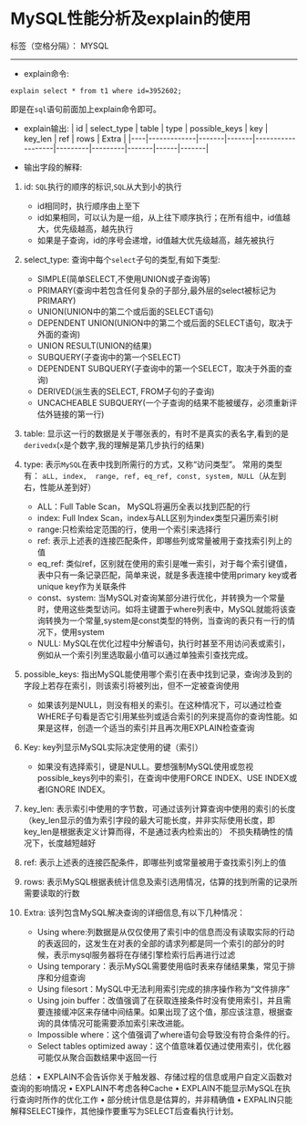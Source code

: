 ﻿# MySQL性能分析及explain的使用

标签（空格分隔）：  MYSQL

---

- explain命令:
```
explain select * from t1 where id=3952602;
```
即是在`sql`语句前面加上explain命令即可。

- explain输出:
| id | select_type | table | type  | possible_keys     | key     | key_len | ref   | rows | Extra |
|----|-------------|-------|-------|-------------------|---------|---------|-------|------|-------|


- 输出字段的解释:
1. id:
    `SQL`执行的顺序的标识,`SQL`从大到小的执行
    - id相同时，执行顺序由上至下
    - id如果相同，可以认为是一组，从上往下顺序执行；在所有组中，id值越大，优先级越高，越先执行
    - 如果是子查询，id的序号会递增，id值越大优先级越高，越先被执行

2. select_type:
    查询中每个`select`子句的类型,有如下类型:
    -  SIMPLE(简单SELECT,不使用UNION或子查询等)
    -   PRIMARY(查询中若包含任何复杂的子部分,最外层的select被标记为PRIMARY)
    -   UNION(UNION中的第二个或后面的SELECT语句)
    -   DEPENDENT UNION(UNION中的第二个或后面的SELECT语句，取决于外面的查询)
    -   UNION RESULT(UNION的结果)
    -   SUBQUERY(子查询中的第一个SELECT)
    -   DEPENDENT SUBQUERY(子查询中的第一个SELECT，取决于外面的查询)
    -   DERIVED(派生表的SELECT, FROM子句的子查询)
    -   UNCACHEABLE SUBQUERY(一个子查询的结果不能被缓存，必须重新评估外链接的第一行)

3. table:
    显示这一行的数据是关于哪张表的，有时不是真实的表名字,看到的是`derivedx`(`x`是个数字,我的理解是第几步执行的结果)

4. type:
    表示`MySQL`在表中找到所需行的方式，又称“访问类型”。
    常用的类型有： `aLL, index,  range, ref, eq_ref, const, system, NULL`（从左到右，性能从差到好）
    - ALL：Full Table Scan， MySQL将遍历全表以找到匹配的行
    - index: Full Index Scan，index与ALL区别为index类型只遍历索引树
    - range:只检索给定范围的行，使用一个索引来选择行
    - ref: 表示上述表的连接匹配条件，即哪些列或常量被用于查找索引列上的值
    - eq_ref: 类似ref，区别就在使用的索引是唯一索引，对于每个索引键值，表中只有一条记录匹配，简单来说，就是多表连接中使用primary key或者 unique key作为关联条件
    - const、system: 当MySQL对查询某部分进行优化，并转换为一个常量时，使用这些类型访问。如将主键置于where列表中，MySQL就能将该查询转换为一个常量,system是const类型的特例，当查询的表只有一行的情况下，使用system
    - NULL: MySQL在优化过程中分解语句，执行时甚至不用访问表或索引，例如从一个索引列里选取最小值可以通过单独索引查找完成。

5. possible_keys:
    指出MySQL能使用哪个索引在表中找到记录，查询涉及到的字段上若存在索引，则该索引将被列出，但不一定被查询使用
    - 如果该列是NULL，则没有相关的索引。在这种情况下，可以通过检查WHERE子句看是否它引用某些列或适合索引的列来提高你的查询性能。如果是这样，创造一个适当的索引并且再次用EXPLAIN检查查询
    
6. Key:
    key列显示MySQL实际决定使用的键（索引）
    - 如果没有选择索引，键是NULL。要想强制MySQL使用或忽视possible_keys列中的索引，在查询中使用FORCE INDEX、USE INDEX或者IGNORE INDEX。
    
7. key_len:
    表示索引中使用的字节数，可通过该列计算查询中使用的索引的长度（key_len显示的值为索引字段的最大可能长度，并非实际使用长度，即key_len是根据表定义计算而得，不是通过表内检索出的）
    不损失精确性的情况下，长度越短越好 

8. ref:
    表示上述表的连接匹配条件，即哪些列或常量被用于查找索引列上的值

9. rows:
    表示MySQL根据表统计信息及索引选用情况，估算的找到所需的记录所需要读取的行数

10. Extra:
    该列包含MySQL解决查询的详细信息,有以下几种情况：
    - Using where:列数据是从仅仅使用了索引中的信息而没有读取实际的行动的表返回的，这发生在对表的全部的请求列都是同一个索引的部分的时候，表示mysql服务器将在存储引擎检索行后再进行过滤
    - Using temporary：表示MySQL需要使用临时表来存储结果集，常见于排序和分组查询
    - Using filesort：MySQL中无法利用索引完成的排序操作称为“文件排序”
    - Using join buffer：改值强调了在获取连接条件时没有使用索引，并且需要连接缓冲区来存储中间结果。如果出现了这个值，那应该注意，根据查询的具体情况可能需要添加索引来改进能。
    - Impossible where：这个值强调了where语句会导致没有符合条件的行。
    - Select tables optimized away：这个值意味着仅通过使用索引，优化器可能仅从聚合函数结果中返回一行


总结：
• EXPLAIN不会告诉你关于触发器、存储过程的信息或用户自定义函数对查询的影响情况
• EXPLAIN不考虑各种Cache
• EXPLAIN不能显示MySQL在执行查询时所作的优化工作
• 部分统计信息是估算的，并非精确值
• EXPALIN只能解释SELECT操作，其他操作要重写为SELECT后查看执行计划。